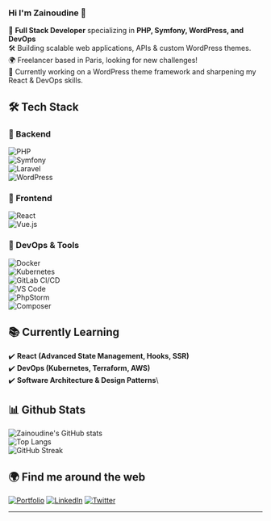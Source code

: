 ### Hi I'm Zainoudine 👋

🚀 **Full Stack Developer** specializing in **PHP, Symfony, WordPress, and DevOps**\
🛠️ Building scalable web applications, APIs & custom WordPress themes.\
🌍 Freelancer based in Paris, looking for new challenges! \
🎯 Currently working on a WordPress theme framework and sharpening my React & DevOps skills.

## 🛠 Tech Stack  

### 🔹 Backend  
![PHP](https://img.shields.io/badge/Code-PHP-informational?style=flat&logo=php&color=777BB4)  
![Symfony](https://img.shields.io/badge/Framework-Symfony-informational?style=flat&logo=symfony&color=black)  
![Laravel](https://img.shields.io/badge/Framework-Laravel-informational?style=flat&logo=laravel&color=FF2D20)  
![WordPress](https://img.shields.io/badge/CMS-WordPress-informational?style=flat&logo=wordpress&color=21759B)  

### 🔹 Frontend  
![React](https://img.shields.io/badge/Library-React-informational?style=flat&logo=react&color=61DAFB)  
![Vue.js](https://img.shields.io/badge/Framework-Vue.js-informational?style=flat&logo=vue.js&color=4FC08D)  
 

### 🔹 DevOps & Tools  
![Docker](https://img.shields.io/badge/Tools-Docker-informational?style=flat&logo=docker&color=2496ED)  
![Kubernetes](https://img.shields.io/badge/Tools-Kubernetes-informational?style=flat&logo=kubernetes&color=326CE5)  
![GitLab CI/CD](https://img.shields.io/badge/CI/CD-GitLab-informational?style=flat&logo=gitlab&color=FC6D26)  
![VS Code](https://img.shields.io/badge/Editor-VS_Code-informational?style=flat&logo=visual-studio-code&color=007ACC)  
![PhpStorm](https://img.shields.io/badge/Editor-PhpStorm-informational?style=flat&logo=phpstorm&color=000000)  
![Composer](https://img.shields.io/badge/Tools-Composer-informational?style=flat&logo=composer&color=885630)  


## 📚 Currently Learning

✔️ **React (Advanced State Management, Hooks, SSR)**\
✔️ **DevOps (Kubernetes, Terraform, AWS)**\
✔️ **Software Architecture & Design Patterns**\

## 📊 Github Stats

![Zainoudine's GitHub stats](https://github-readme-stats.vercel.app/api?username=tasmer&show_icons=true&theme=dracula)  
![Top Langs](https://github-readme-stats.vercel.app/api/top-langs/?username=tasmer&layout=compact&theme=dracula)  
![GitHub Streak](https://github-readme-streak-stats.herokuapp.com/?user=tasmer&theme=dracula)  



## 🌍 Find me around the web

[![Portfolio](https://img.shields.io/badge/Portfolio-Website-blue?style=flat-square&logo=wordpress)](https://codeapps.space)
[![LinkedIn](https://img.shields.io/badge/LinkedIn-Profile-blue?style=flat-square&logo=linkedin)](https://fr.linkedin.com/in/zainoudine)
[![Twitter](https://img.shields.io/badge/Twitter-@tasmerb-blue?style=flat-square&logo=twitter)](https://twitter.com/tasmerb)


--- 
